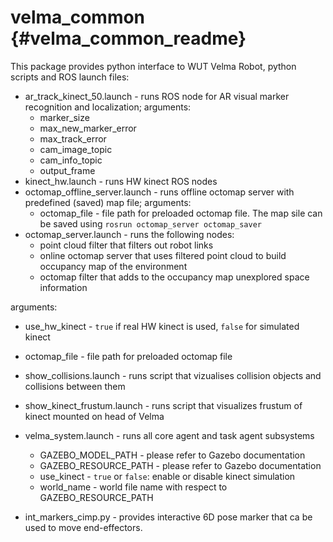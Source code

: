 # velma_common {#velma_common_readme}

This package provides python interface to WUT Velma Robot, python scripts and ROS launch files:
 * ar_track_kinect_50.launch - runs ROS node for AR visual marker recognition and localization; arguments:
   * marker_size
   * max_new_marker_error
   * max_track_error
   * cam_image_topic
   * cam_info_topic
   * output_frame
 * kinect_hw.launch - runs HW kinect ROS nodes
 * octomap_offline_server.launch - runs offline octomap server with predefined (saved) map file; arguments:
   * octomap_file - file path for preloaded octomap file. The map sile can be saved using `rosrun octomap_server octomap_saver`
 * octomap_server.launch - runs the following nodes:
   * point cloud filter that filters out robot links
   * online octomap server that uses filtered point cloud to build occupancy map of the environment
   * octomap filter that adds to the occupancy map unexplored space information

  arguments:
   * use_hw_kinect - `true` if real HW kinect is used, `false` for simulated kinect
   * octomap_file - file path for preloaded octomap file

 * show_collisions.launch - runs script that vizualises collision objects and collisions between them
 * show_kinect_frustum.launch - runs script that visualizes frustum of kinect mounted on head of Velma
 * velma_system.launch - runs all core agent and task agent subsystems
   * GAZEBO_MODEL_PATH - please refer to Gazebo documentation
   * GAZEBO_RESOURCE_PATH - please refer to Gazebo documentation
   * use_kinect - `true` or `false`: enable or disable kinect simulation
   * world_name - world file name with respect to GAZEBO_RESOURCE_PATH
 * int_markers_cimp.py - provides interactive 6D pose marker that ca be used to move end-effectors.
